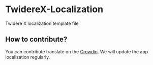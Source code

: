 # TwidereX-Localization

Twidere X localization template file


## How to contribute?

You can contribute translate on the [Crowdin](https://crowdin.com/project/twidere-x). We will update the app localization regularly.